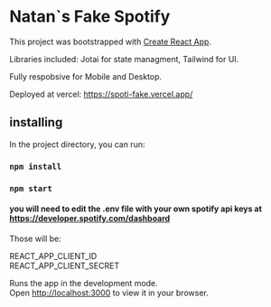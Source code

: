 # Natan`s Fake Spotify

This project was bootstrapped with [Create React App](https://github.com/facebook/create-react-app).

Libraries included: Jotai for state managment, Tailwind for UI.

Fully respobsive for Mobile and Desktop.

Deployed at vercel: https://spoti-fake.vercel.app/ 



## installing

In the project directory, you can run:

### `npm install`

### `npm start`

#### you will need to edit the .env file with your own spotify api keys at https://developer.spotify.com/dashboard

Those will be:

REACT_APP_CLIENT_ID\
REACT_APP_CLIENT_SECRET

Runs the app in the development mode.\
Open [http://localhost:3000](http://localhost:3000) to view it in your browser.
